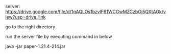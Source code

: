 server: https://drive.google.com/file/d/1qAQLOs1bzvlF61WCGwMZCzbOj5QXtAOk/view?usp=drive_link

go to the right directory

run the server file by executing command in below

java -jar paper-1.21.4-214.jar
